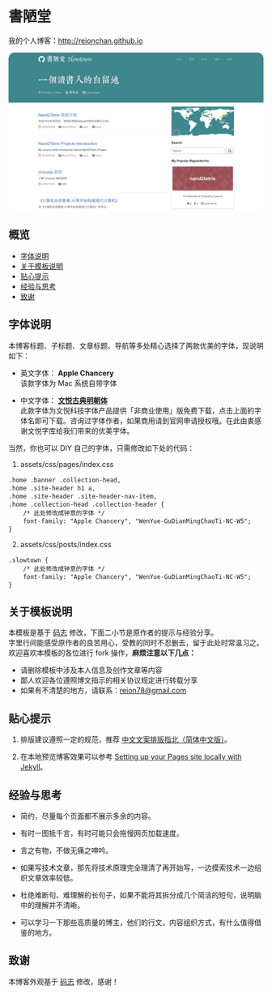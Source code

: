 # 書陋堂

我的个人博客：<http://reionchan.github.io>

<center>
    <img src="images/blog/書陋堂-Slowtown.png" alt="書陋堂-Slowtown"  width="600"></center>

## 概览

<!-- vim-markdown-toc GFM -->
* [字体说明](#字体说明)
* [关于模板说明](#关于模板说明)
* [贴心提示](#贴心提示)
* [经验与思考](#经验与思考)
* [致谢](#致谢)

<!-- vim-markdown-toc -->

## 字体说明

本博客标题、子标题、文章标题、导航等多处精心选择了两款优美的字体，现说明如下：  

* 英文字体： **Apple Chancery**  
该款字体为 Mac 系统自带字体
  
* 中文字体： [**文悦古典明朝体**](http://wytype.com/typeface/WenYue-GuDianMingChaoTi)  
此款字体为文悦科技字体产品提供「非商业使用」版免费下载，点击上面的字体名即可下载。咨询过字体作者，如果商用请到官网申请授权哦。在此由衷感谢文悦字库给我们带来的优美字体。  
  
当然，你也可以 DIY 自己的字体，只需修改如下处的代码：
1. assets/css/pages/index.css

```
.home .banner .collection-head,
.home .site-header h1 a,
.home .site-header .site-header-nav-item,
.home .collection-head .collection-header {
    /* 此处修改成钟意的字体 */
    font-family: "Apple Chancery", "WenYue-GuDianMingChaoTi-NC-W5";
}
```
2. assets/css/posts/index.css

```
.slowtown {
    /* 此处修改成钟意的字体 */
    font-family: "Apple Chancery", "WenYue-GuDianMingChaoTi-NC-W5";
}
```

## 关于模板说明

本模板是基于 [码志](http://mazhuang.org/) 修改，下面二小节是原作者的提示与经验分享。  
字里行间能感受原作者的良苦用心，受教的同时不忍删去，留于此处时常温习之。  
欢迎喜欢本模板的各位进行 fork 操作，**麻烦注意以下几点：**  
  
* 请删除模板中涉及本人信息及创作文章等内容
* 鄙人欢迎各位遵照博文指示的相关协议规定进行转载分享
* 如果有不清楚的地方，请联系：reion78@gmail.com


## 贴心提示

1. 排版建议遵照一定的规范，推荐 [中文文案排版指北（简体中文版）][1]。

2. 在本地预览博客效果可以参考 [Setting up your Pages site locally with Jekyll][2]。

## 经验与思考

* 简约，尽量每个页面都不展示多余的内容。

* 有时一图抵千言，有时可能只会拖慢网页加载速度。

* 言之有物，不做无痛之呻吟。

* 如果写技术文章，那先将技术原理完全理清了再开始写，一边摸索技术一边组织文章效率较低。

* 杜绝难断句、难理解的长句子，如果不能将其拆分成几个简洁的短句，说明脑中的理解并不清晰。

* 可以学习一下那些高质量的博主，他们的行文，内容组织方式，有什么值得借鉴的地方。

## 致谢

本博客外观基于 [码志](http://mazhuang.org/) 修改，感谢！

[1]: https://github.com/mzlogin/chinese-copywriting-guidelines
[2]: https://help.github.com/articles/setting-up-your-pages-site-locally-with-jekyll/

